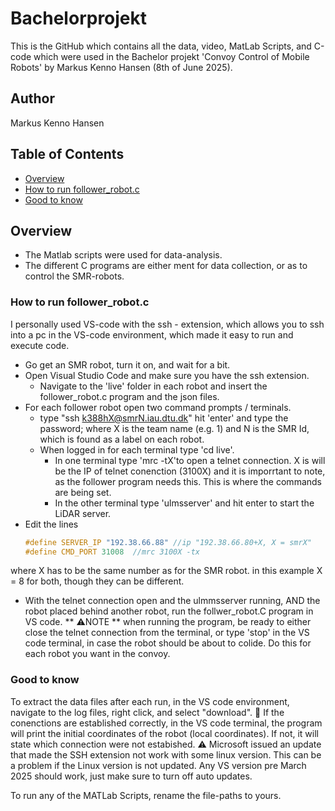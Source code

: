 # Bachelorprojekt
This is the GitHub which contains all the data, video, MatLab Scripts, and C-code which were used in the Bachelor projekt 'Convoy Control of Mobile Robots' by Markus Kenno Hansen (8th of June 2025).
## Author
Markus Kenno Hansen

## Table of Contents
- [Overview](#overview)
- [How to run follower_robot.c](#how-to-run-follower_robotc)
- [Good to know](#good-to-know)


## Overview
- The Matlab scripts were used for data-analysis.
- The different C programs are either ment for data collection, or as to control the SMR-robots.

### How to run follower_robot.c
I personally used VS-code with the ssh - extension, which allows you to ssh into a pc in the VS-code environment, which made it easy to run and execute code.
- Go get an SMR robot, turn it on, and wait for a bit.
- Open Visual Studio Code and make sure you have the ssh extension.
  - Navigate to the 'live' folder in each robot and insert the follower_robot.c program and the json files.
- For each follower robot open two command prompts / terminals.
  - type "ssh k388hX@smrN.iau.dtu.dk" hit 'enter' and type the password; where X is the team name (e.g. 1) and N is the SMR Id, which is found as a label on each robot.
  - When logged in for each terminal type 'cd live'.
    - In one terminal type 'mrc -tX'to open a telnet connection. X is will be the IP of telnet conenction (3100X) and it is imporrtant to note, as the follower program needs this. This is where the commands are being set.
    - In the other terminal type 'ulmsserver' and hit enter to start the LiDAR server.
- Edit the lines
   ```c
   #define SERVER_IP "192.38.66.88" //ip "192.38.66.80+X, X = smrX"
   #define CMD_PORT 31008  //mrc 3100X -tx
where X has to be the same number as for the SMR robot. in this example X = 8 for both, though they can be different.
 - With the telnet connection open and the ulmmsserver running, AND the robot placed behind another robot, run the follwer_robot.C program in VS code. ** ⚠️NOTE ** when running the program, be ready to either close the telnet connection from the terminal, or type 'stop' in the VS code terminal, in case the robot should be about to colide. 
Do this for each robot you want in the convoy.

### Good to know
To extract the data files after each run, in the VS code environment, navigate to the log files, right click, and select "download".
📌 If the conenctions are established correctly, in the VS code terminal, the program will print the initial coordinates of the robot (local coordinates). If not, it will state which connection were not estabished.
⚠️ Microsoft issued an update that made the SSH extension not work with some linux version. This can be a problem if the Linux version is not updated. Any VS version pre March 2025 should work, just make sure to turn off auto updates.

To run any of the MATLab Scripts, rename the file-paths to yours.
